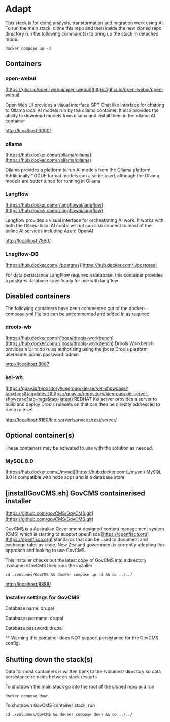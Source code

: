 # Adapt
This stack is for doing analysis, transformation and migration work using AI.
To run the main stack, clone this repo and then inside the new cloned repo directory run the following command(s) to bring up the stack in detached mode:

`docker compose up -d`

## Containers
### open-webui
[https://ghcr.io/open-webui/open-webui](https://ghcr.io/open-webui/open-webui)

Open Web UI provides a visual interface GPT Chat like interface for chatting to Ollama local AI models run by the ollama container. It also provides the ability to download models from ollama and install them in the ollama AI container

[http://localhost:3000/](http://localhost:3000/)



### ollama
[https://hub.docker.com/r/ollama/ollama](https://hub.docker.com/r/ollama/ollama)

Ollama provides a platform to run AI models from the Ollama platform. Additionally *.GGUF format models can also be used, although the Ollama models are better tuned for running in Ollama

### Langflow
[https://hub.docker.com/r/langflowai/langflow](https://hub.docker.com/r/langflowai/langflow)

Langflow provides a visual interface for orchestrating AI work. It works with both the Ollama local AI container but can also connect to most of the online AI services including Azure OpenAI

[http://localhost:7860/](http://localhost:7860/)



### Lnagflow-DB
[https://hub.docker.com/_/postgres](https://hub.docker.com/_/postgres)

For data persistance LangFlow requires a database, this container provides a postgres database specifically for use with langflow




## Disabled containers
The following containers have been commented out of the docker-compose.yml file but can be uncommented and added in as required.

### drools-wb
[https://hub.docker.com/r/jboss/drools-workbench](https://hub.docker.com/r/jboss/drools-workbench)
Drools Workbench provides a UI to do rules authorising using the jboss Drools platform
username: admin
password: admin

[http://localhost:8087](http://localhost:8087/)



### kei-wb
[https://quay.io/repository/kiegroup/kie-server-showcase?tab=tags&tag=latest](https://quay.io/repository/kiegroup/kie-server-showcase?tab=tags&tag=latest)
REDHAT Kei server provides a server to build and deploy Drools rulesets on that can then be directly addressed to run a rule set

[http://localhost:8180/kie-server/services/rest/server/](http://localhost:8180/kie-server/services/rest/server/)


## Optional container(s)
These containers may be activated to use with the solution as needed.

### MySQL 8.0
[https://hub.docker.com/_/mysql](https://hub.docker.com/_/mysql)
MySQL 8.0 is compatible with node apps and is a database store



## [installGovCMS.sh] GovCMS containerised installer
[https://github.com/govCMS/GovCMS.git](https://github.com/govCMS/GovCMS.git)

GovCMS is a Australian Government designed content management system (CMS) which is starting to support openFisca [https://openfisca.org](https://openfisca.org) standards 
that can be used to document and exchange rules as code. New Zealand government is currently adopting this approach and looking to use GovCMS.

This installer checks out the latest copy of GovCMS into a directory ./volumes/GovCMS then runs the installer

`cd ./volumes/GovCMS && docker compose up -d && cd ../../`

[http://localhost:8888/](http://localhost:8888/) 

### Installer settings for GovCMS

Database name: drupal

Database username: drupal

Database password: drupal

** Warning this container does NOT support persistance for the GovCMS config.



## Shutting down the stack(s)
Data for most containers is written back to the /volumes/ directory so data persistance remains between stack restarts

To shutdown the main stack go into the root of the cloned repo and run

`docker compose down`


To shutdown GovCMS container stack, run

`cd ./volumnes/GovCMS && docker compose down && cd ../../`



